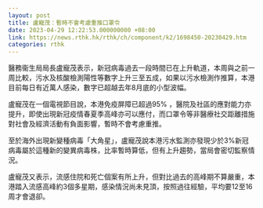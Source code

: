 ```yaml
---
layout: post
title: 盧寵茂：暫時不會考慮重推口罩令
date: 2023-04-29 12:22:53.000000000 +08:00
link: https://news.rthk.hk/rthk/ch/component/k2/1698450-20230429.htm
categories: rthk
---
```


醫務衞生局局長盧寵茂表示，新冠病毒過去一段時間已在上升軌道，本周與之前一周比較，污水及核酸檢測陽性等數字上升三至五成，如果以污水檢測作推算，本港目前每日有近萬人感染，數字已超越去年8月底的小型波幅。

盧寵茂在一個電視節目說，本港免疫屏障已超過95% ，醫院及社區的應對能力亦提升，即使出現新冠疫情春夏季高峰亦可以應付，而口罩令等非醫療社交距離措施對社會及經濟活動有負面影響，暫時不會考慮重推。

至於海外出現新變種病毒「大角星」，盧寵茂說本港污水監測亦發現少於3%新冠病毒屬於這種新的變異病毒株，比率暫時算低，但有上升趨勢，當局會密切監察情況。

盧寵茂又表示，流感住院和死亡個案有所上升，但對比過去的高峰期不算嚴重，本港踏入流感高峰約3個多星期，感染情況尚未見頂，按照過往經驗，平均要12至16周才會退卻。
